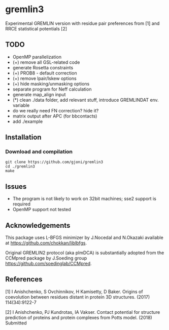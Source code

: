 # gremlin3
Experimental GREMLIN version with residue pair preferences from [1] and RRCE statistical potentials [2]

## TODO

* OpenMP parallelization
* (+) remove all GSL-related code
* generate Rosetta constraints
* (+) PROB8 - default correction
* (+) remove lpair/lskew options
* (+) hide masking/unmasking options
* separate program for Neff calculation
* generate map_align input
* (*) clean ./data folder, add relevant stuff, introduce GREMLINDAT env. variable
* do we really need FN correction? hide it?
* matrix output after APC (for bbcontacts)
* add ./example

## Installation

### Download and compilation
    git clone https://github.com/gjoni/gremlin3
    cd ./gremlin3
    make

## Issues

* The program is not likely to work on 32bit machines; sse2 support is required
* OpenMP support not tested

## Acknowledgements

This package uses L-BFGS minimizer by J.Nocedal and N.Okazaki available at https://github.com/chokkan/liblbfgs.

Original GREMLIN2 protocol (aka plmDCA) is substantially adopted from the CCMpred package by J.Soeding group https://github.com/soedinglab/CCMpred.

## References

[1] I Anishchenko, S Ovchinnikov, H Kamisetty, D Baker. Origins of coevolution between residues distant in protein 3D structures. (2017) 114(34):9122-7

[2] I Anishchenko, PJ Kundrotas, IA Vakser. Contact potential for structure prediction of proteins and protein complexes from Potts model. (2018) Submitted

